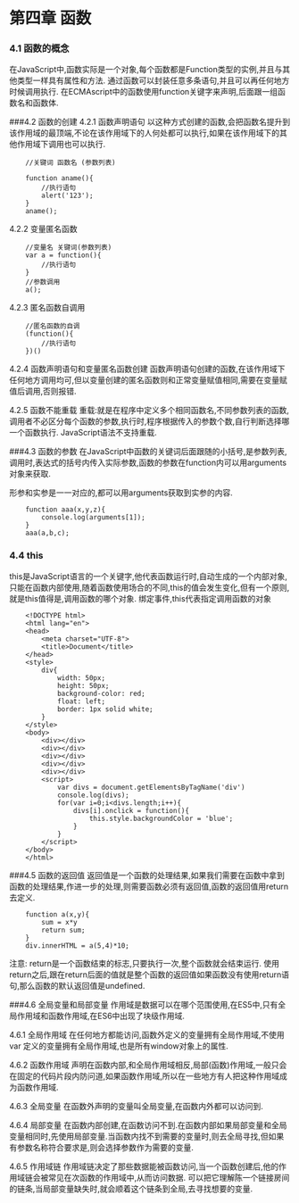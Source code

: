 # 第四章 函数
### 4.1 函数的概念
在JavaScript中,函数实际是一个对象,每个函数都是Function类型的实例,并且与其他类型一样具有属性和方法.
通过函数可以封装任意多条语句,并且可以再任何地方时候调用执行.
在ECMAscript中的函数使用function关键字来声明,后面跟一组函数名和函数体.

###4.2 函数的创建
4.2.1 函数声明语句
以这种方式创建的函数,会把函数名提升到该作用域的最顶端,不论在该作用域下的人何处都可以执行,如果在该作用域下的其他作用域下调用也可以执行.

        //关键词 函数名 (参数列表)

        function aname(){
            //执行语句
            alert('123');
        }
        aname();

4.2.2 变量匿名函数

        //变量名 关键词(参数列表)
        var a = function(){
            //执行语句
        }
        //参数调用
        a();

4.2.3 匿名函数自调用

        //匿名函数的自调
        (function(){
            //执行语句
        })()

4.2.4 函数声明语句和变量匿名函数创建
函数声明语句创建的函数,在该作用域下任何地方调用均可,但以变量创建的匿名函数则和正常变量赋值相同,需要在变量赋值后调用,否则报错.

4.2.5 函数不能重载
重载:就是在程序中定义多个相同函数名,不同参数列表的函数,调用者不必区分每个函数的参数,执行时,程序根据传入的参数个数,自行判断选择哪一个函数执行. JavaScript语法不支持重载.

###4.3 函数的参数
在JavaScript中函数的关键词后面跟随的小括号,是参数列表,调用时,表达式的括号内传入实际参数,函数的参数在function内可以用arguments对象来获取.

形参和实参是一一对应的,都可以用arguments获取到实参的内容.

		function aaa(x,y,z){
            console.log(arguments[1]);
        }
        aaa(a,b,c);

### 4.4 this
this是JavaScript语言的一个关键字,他代表函数运行时,自动生成的一个内部对象,只能在函数内部使用,随着函数使用场合的不同,this的值会发生变化,但有一个原则,就是this值得是,调用函数的哪个对象.
绑定事件,this代表指定调用函数的对象

		<!DOCTYPE html>
		<html lang="en">
		<head>
		    <meta charset="UTF-8">
		    <title>Document</title>
		</head>
		<style>
		    div{
		        width: 50px;
		        height: 50px;
		        background-color: red;
		        float: left;
		        border: 1px solid white;
		    }
		</style>
		<body>
		    <div></div>
		    <div></div>
		    <div></div>
		    <div></div>
		    <div></div>
		    <script>
		        var divs = document.getElementsByTagName('div')
		        console.log(divs);
		        for(var i=0;i<divs.length;i++){
		            divs[i].onclick = function(){
		                this.style.backgroundColor = 'blue';
		            }
		        }   
		    </script>
		</body>
		</html>

###4.5 函数的返回值
返回值是一个函数的处理结果,如果我们需要在函数中拿到函数的处理结果,作进一步的处理,则需要函数必须有返回值,函数的返回值用return去定义.

		function a(x,y){
            sum = x*y
            return sum;
        }
        div.innerHTML = a(5,4)*10;

注意:
return是一个函数结束的标志,只要执行一次,整个函数就会结束运行.
使用return之后,跟在return后面的值就是整个函数的返回值如果函数没有使用return语句,那么函数的默认返回值是undefined.

###4.6 全局变量和局部变量
作用域是数据可以在哪个范围使用,在ES5中,只有全局作用域和函数作用域,在ES6中出现了块级作用域.

4.6.1 全局作用域
在任何地方都能访问,函数外定义的变量拥有全局作用域,不使用var 定义的变量拥有全局作用域,也是所有window对象上的属性.

4.6.2 函数作用域
声明在函数内部,和全局作用域相反,局部(函数)作用域,一般只会在固定的代码片段内防问道,如果函数作用域,所以在一些地方有人把这种作用域成为函数作用域.

4.6.3 全局变量
在函数外声明的变量叫全局变量,在函数内外都可以访问到.

4.6.4 局部变量
在函数内部创建,在函数访问不到.在函数内部如果局部变量和全局变量相同时,先使用局部变量.当函数内找不到需要的变量时,则去全局寻找,但如果有参数名称符合要求是,则会选择参数作为需要的变量.

4.6.5 作用域链
作用域链决定了那些数据能被函数访问,当一个函数创建后,他的作用域链会被常见在次函数的作用域中,从而访问数据.
可以把它理解陈一个链接房间的链条,当局部变量缺失时,就会顺着这个链条到全局,去寻找想要的变量.